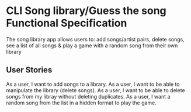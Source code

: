 # CLI Song library/Guess the song Functional Specification
The song library app allows users to: add songs/artist pairs, delete songs, see a list of all songs & play a game with a random song from their own library

## User Stories

As a user, I want to add songs to a library.
As a user, I want to be able to manipulate the library (delete songs).
As a user, I want to be able to delete songs from my libray without deleting duplicates.
As a user, I want a random song from the list in a hidden format to play the game.
